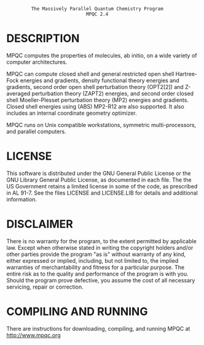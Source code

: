 
             The Massively Parallel Quantum Chemistry Program
                                 MPQC 2.4

DESCRIPTION
===========

  MPQC computes the properties of molecules, ab initio, on a wide variety of
computer architectures.

  MPQC can compute closed shell and general restricted open shell
Hartree-Fock energies and gradients, density functional theory energies and
gradients, second order open shell perturbation theory (OPT2[2]) and
Z-averaged perturbation theory (ZAPT2) energies, and second order closed
shell Moeller-Plesset perturbation theory (MP2) energies and gradients.
Closed shell energies using (ABS) MP2-R12 are also supported.  It also
includes an internal coordinate geometry optimizer.

  MPQC runs on Unix compatible workstations, symmetric multi-processors,
and parallel computers.

LICENSE
=======

  This software is distributed under the GNU General Public License or the
GNU Library General Public License, as documented in each file.  The the US
Government retains a limited license in some of the code, as prescribed in
AL 91-7.  See the files LICENSE and LICENSE.LIB for details and additional
information.

DISCLAIMER
==========

  There is no warranty for the program, to the extent permitted by
applicable law.  Except when otherwise stated in writing the copyright
holders and/or other parties provide the program "as is" without warranty
of any kind, either expressed or implied, including, but not limited to,
the implied warranties of merchantability and fitness for a particular
purpose.  The entire risk as to the quality and performance of the program
is with you.  Should the program prove defective, you assume the cost of
all necessary servicing, repair or correction.

COMPILING AND RUNNING
=====================

 There are instructions for downloading, compiling, and running MPQC at
http://www.mpqc.org
